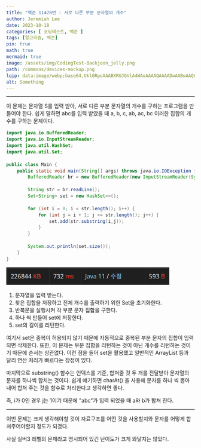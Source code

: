 ```yaml
---
title: "백준 11478번 : 서로 다른 부분 문자열의 개수"
author: Jeremiah Lee
date: 2023-10-18
categories: [ 코딩테스트, 백준 ]
tags: [알고리즘, 백준]
pin: true
math: true
mermaid: true
image: /assets/img/CodingTest-Backjoon_jelly.png
path: /commons/devices-mockup.png
lqip: data:image/webp;base64,UklGRpoAAABXRUJQVlA4WAoAAAAQAAAADwAABwAAQUxQSDIAAAARL0AmbZurmr57yyIiqE8oiG0bejIYEQTgqiDA9vqnsUSI6H+oAERp2HZ65qP/VIAWAFZQOCBCAAAA8AEAnQEqEAAIAAVAfCWkAALp8sF8rgRgAP7o9FDvMCkMde9PK7euH5M1m6VWoDXf2FkP3BqV0ZYbO6NA/VFIAAAA
alt: Something
---
```

***

이 문제는 문자열 S를 입력 받아, 서로 다른 부분 문자열의 개수를 구하는 프로그램을 만들어야 한다.
쉽게 말하면 abc를 입력 받았을 때
a, b, c, ab, ac, bc 이러한 집합의 개수를 구하는 문제이다.

```java
import java.io.BufferedReader;
import java.io.InputStreamReader;
import java.util.HashSet;
import java.util.Set;

public class Main {
    public static void main(String[] args) throws java.io.IOException {
        BufferedReader br = new BufferedReader(new InputStreamReader(System.in));

        String str = br.readLine();
        Set<String> set = new HashSet<>();

        for (int i = 0; i < str.length(); i++) {
            for (int j = i + 1; j <= str.length(); j++) {
                set.add(str.substring(i,j));
            }
        }

        System.out.println(set.size());
    }
}
```
![](/assets/img/CT_BJ_LOG/BJ_11478.png)

1. 문자열을 입력 받는다.
2. 찾은 집합을 저장하고 전체 개수를 출력하기 위한 Set을 초기화한다.
3. 반복문을 실행시켜 각 부분 문자 집합을 구한다.
4. 하나 씩 만들어 set에 저장한다.
5. set의 길이를 리턴한다.

여기서 set은 중복이 허용되지 않기 때문에 자동적으로 중복된 부분 문자의 집합이 입력되면 삭제한다.
또한, 이 문제는 부분 집합을 리턴하는 것이 아닌 개수를 리턴하는 것이기 때문에 순서는 상관없다.
이런 점을 들어 set을 활용했고 일반적인 ArrayList 등과 달리 연산 처리가 빠르다는 장점이 있다.

마지막으로 substring() 함수는 인덱스를 기준, 합쳐줄 것 두 개를 전달받아 문자열의 문자를 하나씩 합치는 것이다.
쉽게 얘기하면 charAt() 을 사용해 문자를 하나 씩 뽑아 내어 합쳐 주는 것을 함수로 처리한다고 생각하면 좋다.

즉, i가 0인 경우 j는 1이기 때문에 "abc"가 입력 되었을 때 a와 b가 합쳐 진다.

***

이번 문제는 크게 생각해야할 것이 자료구조를 어떤 것을 사용할지와
문자를 어떻게 합쳐주어야할지 정도가 되겠다.

사실 실버3 레벨의 문제라고 명시되어 있긴 난이도가 크게 와닿지는 않았다.

